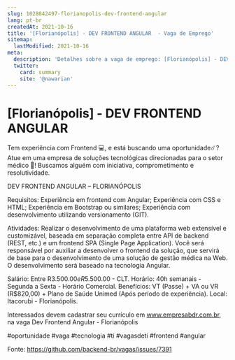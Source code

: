 ```yaml
---
slug: 1028042497-florianopolis-dev-frontend-angular
lang: pt-br
createdAt: 2021-10-16
title: '[Florianópolis] - DEV FRONTEND ANGULAR  - Vaga de Emprego'
sitemap:
  lastModified: 2021-10-16
meta:
  description: 'Detalhes sobre a vaga de emprego: [Florianópolis] - DEV FRONTEND ANGULAR '
  twitter:
    card: summary
    site: '@nawarian'
---
```


# [Florianópolis] - DEV FRONTEND ANGULAR 

Tem experiência com Frontend 💻, e está buscando uma oportunidade☄️? Atue em uma empresa de soluções tecnológicas direcionadas para o setor médico 🤩! Buscamos alguém com iniciativa, comprometimento e resolutividade.

DEV FRONTEND ANGULAR – FLORIANÓPOLIS 

Requisitos:
Experiência em frontend com Angular;
Experiência com CSS e HTML;
Experiência em Bootstrap ou similares;
Experiência com desenvolvimento utilizando versionamento (GIT).

Atividades:
Realizar o desenvolvimento de uma plataforma web extensível e customizável, baseada em separação completa entre API de backend (REST, etc.) e um frontend SPA (Single Page Application). Você será responsável por auxiliar a desenvolver o frontend da solução, que servirá de base para o desenvolvimento de uma solução de gestão médica na Web. O desenvolvimento será baseado na tecnologia Angular.

Salário: Entre R$3.500.00 e R$5.500.00 - CLT.
Horário: 40h semanais - Segunda a Sexta - Horário Comercial.
Benefícios: VT (Passe) + VA ou VR (R$820,00) + Plano de Saúde Unimed (Após período de experiência).
Local: Itacorubi - Florianópolis.


Interessados devem cadastrar seu currículo em www.empresabdr.com.br, na vaga Dev Frontend Angular - Florianópolis

[](url)

#oportunidade #vaga #tecnologia #ti #vagasdeti #frontend #angular

Fonte: https://github.com/backend-br/vagas/issues/7391